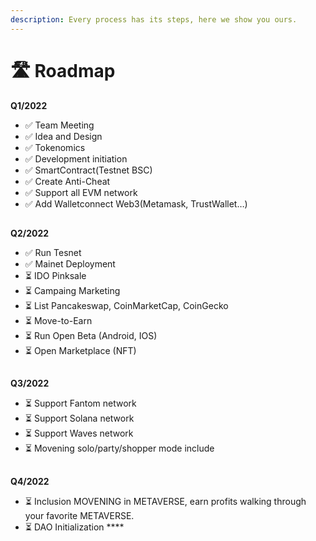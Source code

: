 ```yaml
---
description: Every process has its steps, here we show you ours.
---
```


# 🛣 Roadmap

**Q1/2022**

* ✅ Team Meeting&#x20;
* ✅ Idea and Design&#x20;
* ✅ Tokenomics&#x20;
* ✅ Development initiation&#x20;
* ✅ SmartContract(Testnet BSC)&#x20;
* ✅ Create Anti-Cheat&#x20;
* ✅ Support all EVM network&#x20;
* ✅ Add Walletconnect  Web3(Metamask, TrustWallet…)&#x20;

##

**Q2/2022**

* ✅ Run Tesnet&#x20;
* ✅ Mainet Deployment
* ⏳ IDO Pinksale&#x20;
* ⏳ Campaing Marketing&#x20;
* ⏳ List Pancakeswap, CoinMarketCap, CoinGecko&#x20;
* ⏳ Move-to-Earn&#x20;
* ⏳ Run Open Beta (Android, IOS)&#x20;
* ⏳ Open Marketplace (NFT)&#x20;

##

**Q3/2022**

* ⏳ Support Fantom network&#x20;
* ⏳ Support Solana network&#x20;
* ⏳ Support Waves network&#x20;
* ⏳ Movening solo/party/shopper mode include&#x20;

##

**Q4/2022**

* ⏳ Inclusion MOVENING in METAVERSE, earn profits walking through your favorite METAVERSE.
* ⏳ DAO Initialization ****&#x20;
